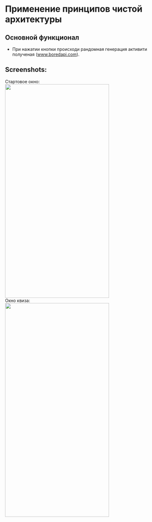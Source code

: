 # Применение принципов чистой архитектуры

## Основной функционал
- При нажатии кнопки происходи рандомная генерация активити полученая (www.boredapi.com).

## Screenshots:
Стартовое окно: <br>
<img src="https://github.com/KonstantinSham/proba/assets/69507445/d45b8239-7fe5-4b44-92f1-d2167645f62c" width="340" height="699" />  <br>
Окно квиза: <br>
<img src="https://github.com/KonstantinSham/proba/assets/69507445/f5dc76c6-b39b-416f-816d-2343e932e95b" width="340" height="699" />  <br>
